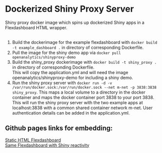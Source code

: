# Dockerized Shiny Proxy Server

Shiny proxy docker image which spins up dockerized Shiny apps in a Flexdashboard HTML wrapper. <br> <br>

1. Build the dockerimage for the example flexdashboard with `docker build -t example_dashboard .` in directory of corresponding Dockerfile. <br>
2. Pull the image for the shiny demo app via `docker pull openanalytics/shinyproxy-demo` <br>
3. Build the shiny_proxy dockerimage with `docker build -t shiny_proxy .` in directory of corresponding Dockerfile. <br>
This will copy the application.yml and will need the image openanalytics/shinyproxy-demo for including a shiny demo. <br>
4. Run the shiny proxy server with `docker run -d -v /var/run/docker.sock:/var/run/docker.sock --net m-net -p 3838:3838 shiny_proxy`. This maps a local volume to a directory in the docker container and maps the docker container port 3838 to your port 3838. This will run the shiny proxy server with the two example apps at localhost:3838 with a common shared container network m-net. User authentication details can be added in the application.yml.

## Github pages links for embedding:
[Static HTML Flexdashboard](https://timosch29.github.io/Dockerized-Shiny-Proxy-Server/example_dashboard/dashboard_example) <br>
[Same Flexdashboard with Shiny reactivity](https://timosch.shinyapps.io/dashboard_example/#section-test-plotly-and-shiny-elements)
